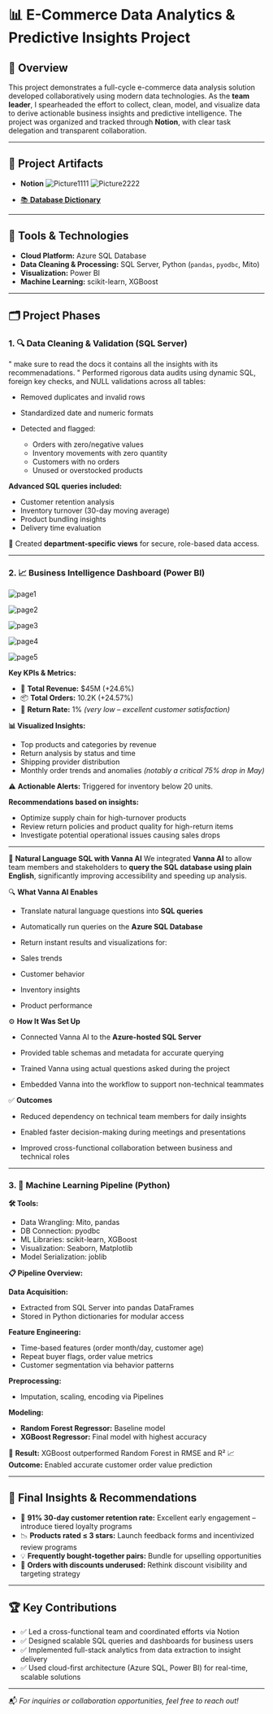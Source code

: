 
# 📊 E-Commerce Data Analytics & Predictive Insights Project

## 🔖 Overview

This project demonstrates a full-cycle e-commerce data analysis solution developed collaboratively using modern data technologies. As the **team leader**, I spearheaded the effort to collect, clean, model, and visualize data to derive actionable business insights and predictive intelligence. The project was organized and tracked through **Notion**, with clear task delegation and transparent collaboration.

---

## 🔗 Project Artifacts

* **Notion**
  ![Picture1111](https://github.com/user-attachments/assets/947af9cd-32a4-40d3-8974-b68b7d5a4088)
  ![Picture2222](https://github.com/user-attachments/assets/f014292a-8074-4374-aff1-1294fde59cb7)


* [📚 **Database Dictionary**](./data_dictionary/database_dictionary.pdf)

---

## 🧩 Tools & Technologies

* **Cloud Platform:** Azure SQL Database
* **Data Cleaning & Processing:** SQL Server, Python (`pandas`, `pyodbc`, Mito)
* **Visualization:** Power BI
* **Machine Learning:** scikit-learn, XGBoost


---

## 🗂️ Project Phases

### 1. 🔍 Data Cleaning & Validation (SQL Server)
" make sure to read the docs it contains all the insights with its recommenadations. "
Performed rigorous data audits using dynamic SQL, foreign key checks, and NULL validations across all tables:

* Removed duplicates and invalid rows
* Standardized date and numeric formats
* Detected and flagged:

  * Orders with zero/negative values
  * Inventory movements with zero quantity
  * Customers with no orders
  * Unused or overstocked products

**Advanced SQL queries included:**

* Customer retention analysis
* Inventory turnover (30-day moving average)
* Product bundling insights
* Delivery time evaluation

📌 Created **department-specific views** for secure, role-based data access.

---

### 2. 📈 Business Intelligence Dashboard (Power BI)
![page1](https://github.com/user-attachments/assets/97604150-cc5a-4a7f-9629-a4ae3772732e)

![page2](https://github.com/user-attachments/assets/5175b498-9033-4e1a-93fa-08b5ef90f02a)

![page3](https://github.com/user-attachments/assets/f39d0074-16b0-422b-9e4a-2bbf9ddfcdf2)

![page4](https://github.com/user-attachments/assets/7a22f572-c649-4657-b3f4-962a2e5e64ad)

![page5](https://github.com/user-attachments/assets/34586619-c588-4bcd-b44d-abf257e06a7c)





**Key KPIs & Metrics:**

* 🧾 **Total Revenue:** \$45M (+24.6%)
* 📦 **Total Orders:** 10.2K (+24.57%)
* 🔁 **Return Rate:** 1% *(very low – excellent customer satisfaction)*

**📊 Visualized Insights:**

* Top products and categories by revenue
* Return analysis by status and time
* Shipping provider distribution
* Monthly order trends and anomalies *(notably a critical 75% drop in May)*

⚠️ **Actionable Alerts:** Triggered for inventory below 20 units.

**Recommendations based on insights:**

* Optimize supply chain for high-turnover products
* Review return policies and product quality for high-return items
* Investigate potential operational issues causing sales drops

---

💬 **Natural Language SQL with Vanna AI**
We integrated **Vanna AI** to allow team members and stakeholders to **query the SQL database using plain English**, significantly improving accessibility and speeding up analysis.

🔍 **What Vanna AI Enables**
* Translate natural language questions into **SQL queries**

* Automatically run queries on the **Azure SQL Database**

* Return instant results and visualizations for:

* Sales trends

* Customer behavior

* Inventory insights

* Product performance

⚙️ **How It Was Set Up**
* Connected Vanna AI to the **Azure-hosted SQL Server**

* Provided table schemas and metadata for accurate querying

* Trained Vanna using actual questions asked during the project

* Embedded Vanna into the workflow to support non-technical teammates

✅ **Outcomes**
* Reduced dependency on technical team members for daily insights

* Enabled faster decision-making during meetings and presentations

* Improved cross-functional collaboration between business and technical roles


---

### 3. 🧠 Machine Learning Pipeline (Python)

**🛠 Tools:**

* Data Wrangling: Mito, pandas
* DB Connection: pyodbc
* ML Libraries: scikit-learn, XGBoost
* Visualization: Seaborn, Matplotlib
* Model Serialization: joblib

**📋 Pipeline Overview:**

**Data Acquisition:**

* Extracted from SQL Server into pandas DataFrames
* Stored in Python dictionaries for modular access

**Feature Engineering:**

* Time-based features (order month/day, customer age)
* Repeat buyer flags, order value metrics
* Customer segmentation via behavior patterns

**Preprocessing:**

* Imputation, scaling, encoding via Pipelines

**Modeling:**

* **Random Forest Regressor:** Baseline model
* **XGBoost Regressor:** Final model with highest accuracy

🧠 **Result:** XGBoost outperformed Random Forest in RMSE and R²
📈 **Outcome:** Enabled accurate customer order value prediction

---

## 🎯 Final Insights & Recommendations

* 🚀 **91% 30-day customer retention rate:** Excellent early engagement – introduce tiered loyalty programs
* 📉 **Products rated ≤ 3 stars:** Launch feedback forms and incentivized review programs
* 💡 **Frequently bought-together pairs:** Bundle for upselling opportunities
* 🔁 **Orders with discounts underused:** Rethink discount visibility and targeting strategy

---

## 🏆 Key Contributions

* ✅ Led a cross-functional team and coordinated efforts via Notion
* ✅ Designed scalable SQL queries and dashboards for business users
* ✅ Implemented full-stack analytics from data extraction to insight delivery
* ✅ Used cloud-first architecture (Azure SQL, Power BI) for real-time, scalable solutions

---

📬 *For inquiries or collaboration opportunities, feel free to reach out!*

